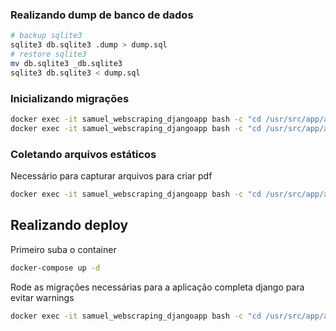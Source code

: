### Realizando dump de banco de dados

```sh
# backup sqlite3
sqlite3 db.sqlite3 .dump > dump.sql
# restore sqlite3
mv db.sqlite3 _db.sqlite3
sqlite3 db.sqlite3 < dump.sql
```

### Inicializando migrações

```sh
docker exec -it samuel_webscraping_djangoapp bash -c "cd /usr/src/app/app && python manage.py makemigrations"
docker exec -it samuel_webscraping_djangoapp bash -c "cd /usr/src/app/app && python manage.py migrate"
```

### Coletando arquivos estáticos

Necessário para capturar arquivos para criar pdf

```sh
docker exec -it samuel_webscraping_djangoapp bash -c "cd /usr/src/app/app && python manage.py collectstatic"
```

## Realizando deploy


Primeiro suba o container

```sh
docker-compose up -d
```

Rode as migrações necessárias para a aplicação completa django para evitar warnings

```sh
docker exec -it samuel_webscraping_djangoapp bash -c "cd /usr/src/app/app && python manage.py migrate"
```
